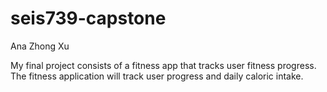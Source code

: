 # seis739-capstone
Ana Zhong Xu

My final project consists of a fitness app that tracks user fitness progress. 
The fitness application will track user progress and daily caloric intake. 